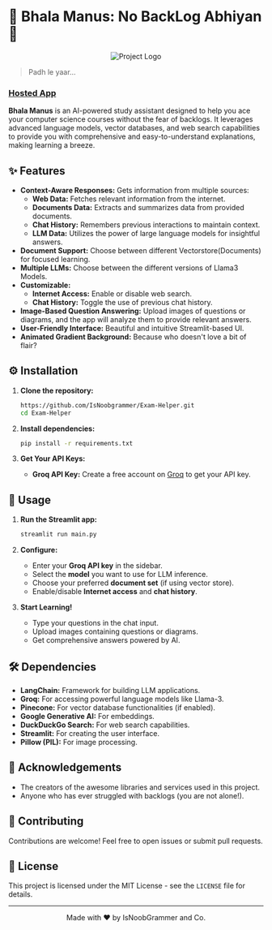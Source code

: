 # 🌟 Bhala Manus: No BackLog Abhiyan 🌟

<p align="center">
  <img src="" alt="Project Logo">
</p>

> Padh le yaar...


### [**Hosted App**](https://good-boy.streamlit.app/)

**Bhala Manus** is an AI-powered study assistant designed to help you ace your computer science courses without the fear of backlogs. It leverages advanced language models, vector databases, and web search capabilities to provide you with comprehensive and easy-to-understand explanations, making learning a breeze.

## ✨ Features

*   **Context-Aware Responses:** Gets information from multiple sources:
    *   **Web Data:** Fetches relevant information from the internet.
    *   **Documents Data:** Extracts and summarizes data from provided documents.
    *   **Chat History:** Remembers previous interactions to maintain context.
    *   **LLM Data:** Utilizes the power of large language models for insightful answers.
*   **Document Support:** Choose between different Vectorstore(Documents) for focused learning.
*   **Multiple LLMs:** Choose between the different versions of Llama3 Models.
*   **Customizable:**
    *   **Internet Access:** Enable or disable web search.
    *   **Chat History:** Toggle the use of previous chat history.
*   **Image-Based Question Answering:** Upload images of questions or diagrams, and the app will analyze them to provide relevant answers.
*   **User-Friendly Interface:** Beautiful and intuitive Streamlit-based UI.
*   **Animated Gradient Background:** Because who doesn't love a bit of flair?

## ⚙️ Installation

1. **Clone the repository:**

    ```bash
    https://github.com/IsNoobgrammer/Exam-Helper.git
    cd Exam-Helper
    ```

2. **Install dependencies:**

    ```bash
    pip install -r requirements.txt
    ```

3. **Get Your API Keys:**
    *   **Groq API Key:** Create a free account on [Groq](https://console.groq.com/keys) to get your API key.

## 🚀 Usage

1. **Run the Streamlit app:**

    ```bash
    streamlit run main.py
    ```

2. **Configure:**
    *   Enter your **Groq API key** in the sidebar.
    *   Select the **model** you want to use for LLM inference.
    *   Choose your preferred **document set** (if using vector store).
    *   Enable/disable **Internet access** and **chat history**.

3. **Start Learning!**
    *   Type your questions in the chat input.
    *   Upload images containing questions or diagrams.
    *   Get comprehensive answers powered by AI.

## 🛠️ Dependencies

*   **LangChain:** Framework for building LLM applications.
*   **Groq:** For accessing powerful language models like Llama-3.
*   **Pinecone:** For vector database functionalities (if enabled).
*   **Google Generative AI:** For embeddings.
*   **DuckDuckGo Search:** For web search capabilities.
*   **Streamlit:** For creating the user interface.
*   **Pillow (PIL):** For image processing.

## 🙏 Acknowledgements

*   The creators of the awesome libraries and services used in this project.
*   Anyone who has ever struggled with backlogs (you are not alone!).

## 🤝 Contributing

Contributions are welcome! Feel free to open issues or submit pull requests.

## 📄 License

This project is licensed under the MIT License - see the `LICENSE` file for details.

---

<p align="center">Made with ❤️ by IsNoobGrammer and Co.</p>
